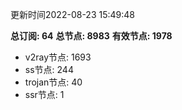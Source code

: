 更新时间2022-08-23 15:49:48

**总订阅: 64**
**总节点: 8983**
**有效节点: 1978**
- v2ray节点: 1693
- ss节点: 244
- trojan节点: 40
- ssr节点: 1

